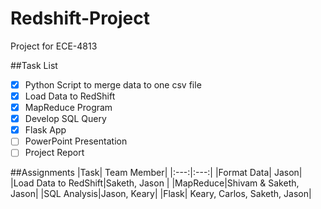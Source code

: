 # Redshift-Project
Project for ECE-4813

##Task List
- [x] Python Script to merge data to one csv file
- [x]  Load Data to RedShift
- [x]  MapReduce Program
- [x]  Develop SQL Query
- [x]  Flask App
- [ ]  PowerPoint Presentation
- [ ]  Project Report

##Assignments
|Task| Team Member|
|:---:|:---:|
|Format Data| Jason|
|Load Data to RedShift|Saketh, Jason |
|MapReduce|Shivam & Saketh, Jason|
|SQL Analysis|Jason, Keary|
|Flask| Keary, Carlos, Saketh, Jason|
